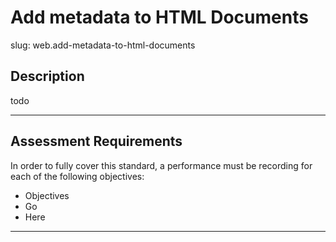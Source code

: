 
# Add metadata to HTML Documents

slug: web.add-metadata-to-html-documents

## Description
todo

---
## Assessment Requirements
In order to fully cover this standard, a performance must be recording for each of the following objectives:

- Objectives
- Go
- Here


---
